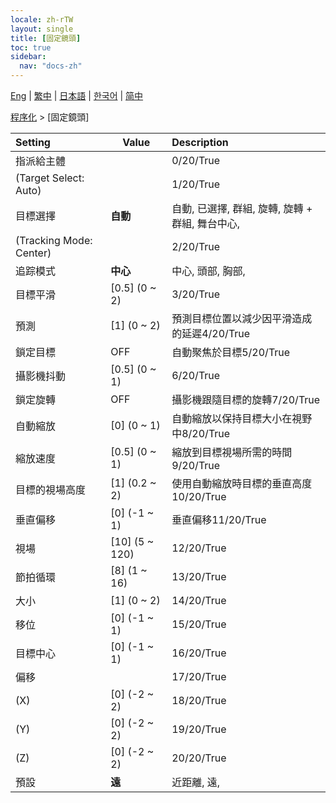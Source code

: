 ```yaml
---
locale: zh-rTW
layout: single
title: [固定鏡頭]
toc: true
sidebar:
  nav: "docs-zh"
---
```

[Eng](/dancexr/menu/2025.4/motion/fixed_camera) | [繁中](/tw/dancexr/menu/2025.4/motion/fixed_camera) | [日本語](/jp/dancexr/menu/2025.4/motion/fixed_camera) | [한국어](/kr/dancexr/menu/2025.4/motion/fixed_camera) | [简中](/zh/dancexr/menu/2025.4/motion/fixed_camera)

[程序化](../menu#程序化) > [固定鏡頭]



| Setting | Value | Description |
| :--- | --- | :--- |
| 指派給主體 || 0/20/True
| (Target Select: Auto) || 1/20/True
| 目標選擇 | **自動** | 自動, 已選擇, 群組, 旋轉, 旋轉 + 群組, 舞台中心,  |
| (Tracking Mode: Center) || 2/20/True
| 追踪模式 | **中心** | 中心, 頭部, 胸部,  |
| 目標平滑 | [0.5] (0 ~ 2) | 3/20/True
| 預測 | [1] (0 ~ 2) | 預測目標位置以減少因平滑造成的延遲4/20/True
| 鎖定目標 | OFF | 自動聚焦於目標5/20/True
| 攝影機抖動 | [0.5] (0 ~ 1) | 6/20/True
| 鎖定旋轉 | OFF | 攝影機跟隨目標的旋轉7/20/True
| 自動縮放 | [0] (0 ~ 1) | 自動縮放以保持目標大小在視野中8/20/True
| 縮放速度 | [0.5] (0 ~ 1) | 縮放到目標視場所需的時間9/20/True
| 目標的視場高度 | [1] (0.2 ~ 2) | 使用自動縮放時目標的垂直高度10/20/True
| 垂直偏移 | [0] (-1 ~ 1) | 垂直偏移11/20/True
| 視場 | [10] (5 ~ 120) | 12/20/True
| 節拍循環 | [8] (1 ~ 16) | 13/20/True
| 大小 | [1] (0 ~ 2) | 14/20/True
| 移位 | [0] (-1 ~ 1) | 15/20/True
| 目標中心 | [0] (-1 ~ 1) | 16/20/True
| 偏移 || 17/20/True
| (X) | [0] (-2 ~ 2) | 18/20/True
| (Y) | [0] (-2 ~ 2) | 19/20/True
| (Z) | [0] (-2 ~ 2) | 20/20/True
| 預設 | **遠** | 近距離, 遠,  |
